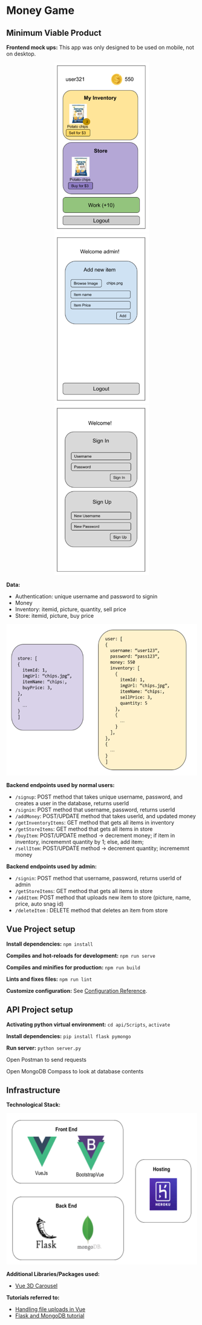 # Money Game

## Minimum Viable Product
**Frontend mock ups:**
This app was only designed to be used on mobile, not on desktop.
<p align="center">
  <img src="./docs/images/frontend_mvp_normal_mockup.png" alt="frontend mockup normal users" height="450px">
  <img src="./docs/images/frontend_mvp_admin_mockup.png" alt="frontend mockup admin" height="450px">
  <img src="./docs/images/frontend_mvp_auth_mockup.png" alt="frontend mockup authentication" height="450px">
</p>

**Data:**
* Authentication: unique username and password to signin
* Money
* Inventory: itemid, picture, quantity, sell price
* Store: itemid, picture, buy price

<p align="center">
  <img src="./docs/images/database_plan.png" alt="frontend mockup normal users" height="400px">
</p>

**Backend endpoints used by normal users:**
* `/signup`: POST method that takes unique username, password, and creates a user in the database, returns userId
* `/signin`: POST method that username, password, returns userId
* `/addMoney`: POST/UPDATE method that takes userId, and updated money
* `/getInventoryItems`: GET method that gets all items in inventory
* `/getStoreItems`: GET method that gets all items in store
* `/buyItem`: POST/UPDATE method -> decrement money; if item in inventory, incrememnt quantity by 1; else, add item;
* `/sellItem`: POST/UPDATE method -> decrement quantity; incrememnt money

**Backend endpoints used by admin:**
* `/signin`: POST method that username, password, returns userId of admin
* `/getStoreItems`: GET method that gets all items in store
* `/addItem`: POST method that uploads new item to store (picture, name, price, auto snag id)
* `/deleteItem` : DELETE method that deletes an item from store

## Vue Project setup
**Install dependencies:** `npm install`

**Compiles and hot-reloads for development:** `npm run serve`

**Compiles and minifies for production:** `npm run build`

**Lints and fixes files:** `npm run lint`

**Customize configuration:** See [Configuration Reference](https://cli.vuejs.org/config/).

## API Project setup
**Activating python virtual environment:** `cd api/Scripts`, `activate`

**Install dependencies:** `pip install flask pymongo`

**Run server:** `python server.py`

Open Postman to send requests

Open MongoDB Compass to look at database contents

## Infrastructure
**Technological Stack:**
<p align="center">
  <img src="./docs/images/tech_stack.png" alt="tech stack" height="400px">
</p>

**Additional Libraries/Packages used:**
* [Vue 3D Carousel](https://github.com/wlada/vue-carousel-3d)

**Tutorials referred to:**
* [Handling file uploads in Vue](https://www.digitalocean.com/community/tutorials/how-to-handle-file-uploads-in-vue-2)
* [Flask and MongoDB tutorial](https://www.youtube.com/watch?v=o8jK5enu4L4)
